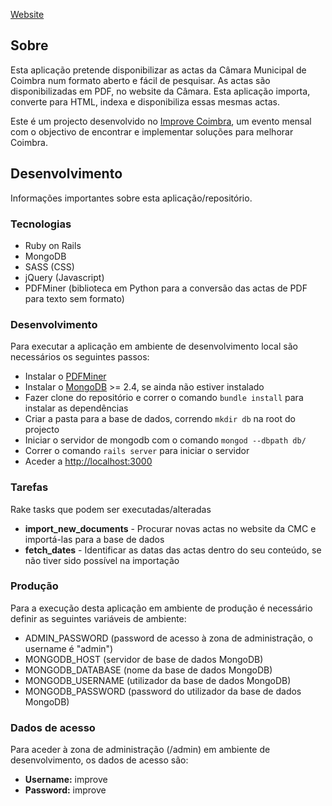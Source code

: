 [Website](http://burocracia.madeincoimbra.org)

## Sobre ##

Esta aplicação pretende disponibilizar as actas da Câmara Municipal de Coimbra num formato aberto e fácil de pesquisar. As actas são disponibilizadas em PDF, no website da Câmara. Esta aplicação importa, converte para HTML, indexa e disponibiliza essas mesmas actas.

Este é um projecto desenvolvido no [Improve Coimbra](http://improvecoimbra.org/), um evento mensal com o objectivo de encontrar e implementar soluções para melhorar Coimbra.

## Desenvolvimento ##

Informações importantes sobre esta aplicação/repositório.

### Tecnologias ###

* Ruby on Rails
* MongoDB
* SASS (CSS)
* jQuery (Javascript)
* PDFMiner (biblioteca em Python para a conversão das actas de PDF para texto sem formato)

### Desenvolvimento ###

Para executar a aplicação em ambiente de desenvolvimento local são necessários os seguintes passos:

* Instalar o [PDFMiner](https://github.com/euske/pdfminer/)
* Instalar o [MongoDB](http://docs.mongodb.org/manual/installation/) >= 2.4, se ainda não estiver instalado
* Fazer clone do repositório e correr o comando `bundle install` para instalar as dependências
* Criar a pasta para a base de dados, correndo `mkdir db` na root do projecto
* Iniciar o servidor de mongodb com o comando `mongod --dbpath db/`
* Correr o comando `rails server` para iniciar o servidor
* Aceder a [http://localhost:3000](http://localhost:3000)

### Tarefas ###

Rake tasks que podem ser executadas/alteradas

* **import_new_documents** - Procurar novas actas no website da CMC e importá-las para a base de dados
* **fetch_dates** - Identificar as datas das actas dentro do seu conteúdo, se não tiver sido possível na importação

### Produção ###

Para a execução desta aplicação em ambiente de produção é necessário definir as seguintes variáveis de ambiente:

* ADMIN_PASSWORD (password de acesso à zona de administração, o username é "admin")
* MONGODB_HOST (servidor de base de dados MongoDB)
* MONGODB_DATABASE (nome da base de dados MongoDB)
* MONGODB_USERNAME (utilizador da base de dados MongoDB)
* MONGODB_PASSWORD (password do utilizador da base de dados MongoDB)

### Dados de acesso ###

Para aceder à zona de administração (/admin) em ambiente de desenvolvimento, os dados de acesso são:

* **Username:** improve
* **Password:** improve
